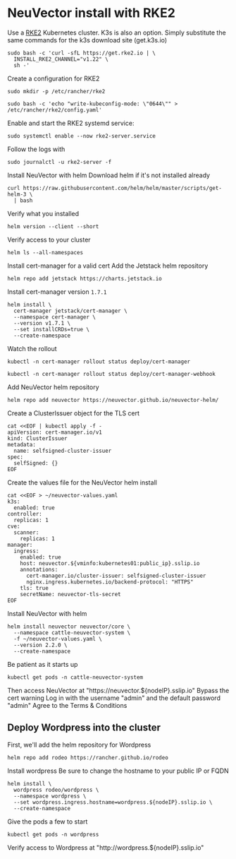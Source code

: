 # NeuVector install with RKE2
Use a [RKE2](https://rke2.io/) Kubernetes cluster. K3s is also an option. Simply substitute the same commands for the k3s download site (get.k3s.io)

```
sudo bash -c 'curl -sfL https://get.rke2.io | \
  INSTALL_RKE2_CHANNEL="v1.22" \
  sh -'
```

Create a configuration for RKE2
```
sudo mkdir -p /etc/rancher/rke2
```
```
sudo bash -c 'echo "write-kubeconfig-mode: \"0644\"" > /etc/rancher/rke2/config.yaml'
```

Enable and start the RKE2 systemd service:
```
sudo systemctl enable --now rke2-server.service
```
Follow the logs with
```
sudo journalctl -u rke2-server -f
```
Install NeuVector with helm
Download helm if it's not installed already
```
curl https://raw.githubusercontent.com/helm/helm/master/scripts/get-helm-3 \
  | bash
```
Verify what you installed
```
helm version --client --short
```
Verify access to your cluster
```
helm ls --all-namespaces
```
Install cert-manager for a valid cert
Add the Jetstack helm repository
```
helm repo add jetstack https://charts.jetstack.io
```
Install cert-manager version `1.7.1`

```
helm install \
  cert-manager jetstack/cert-manager \
  --namespace cert-manager \
  --version v1.7.1 \
  --set installCRDs=true \
  --create-namespace
```

Watch the rollout
```
kubectl -n cert-manager rollout status deploy/cert-manager
```
```
kubectl -n cert-manager rollout status deploy/cert-manager-webhook
```
Add NeuVector helm repository
```
helm repo add neuvector https://neuvector.github.io/neuvector-helm/
```

Create a ClusterIssuer object for the TLS cert
```
cat <<EOF | kubectl apply -f -
apiVersion: cert-manager.io/v1
kind: ClusterIssuer
metadata:
  name: selfsigned-cluster-issuer
spec:
  selfSigned: {}
EOF
```

Create the values file for the NeuVector helm install
```
cat <<EOF > ~/neuvector-values.yaml
k3s:
  enabled: true
controller:
  replicas: 1
cve:
  scanner:
    replicas: 1
manager:
  ingress:
    enabled: true
    host: neuvector.${vminfo:kubernetes01:public_ip}.sslip.io
    annotations:
      cert-manager.io/cluster-issuer: selfsigned-cluster-issuer
      nginx.ingress.kubernetes.io/backend-protocol: "HTTPS"
    tls: true
    secretName: neuvector-tls-secret
EOF
```

Install NeuVector with helm

```
helm install neuvector neuvector/core \
  --namespace cattle-neuvector-system \
  -f ~/neuvector-values.yaml \
  --version 2.2.0 \
  --create-namespace
```
Be patient as it starts up
```
kubectl get pods -n cattle-neuvector-system
```

Then access NeuVector at "https://neuvector.${nodeIP}.sslip.io"
Bypass the cert warning
Log in with the username "admin" and the default password "admin"
Agree to the Terms & Conditions


## Deploy Wordpress into the cluster
First, we'll add the helm repository for Wordpress
```
helm repo add rodeo https://rancher.github.io/rodeo
```

Install wordpress
Be sure to change the hostname to your public IP or FQDN
```
helm install \
  wordpress rodeo/wordpress \
  --namespace wordpress \
  --set wordpress.ingress.hostname=wordpress.${nodeIP}.sslip.io \
  --create-namespace
```

Give the pods a few to start
```
kubectl get pods -n wordpress
```
Verify access to Wordpress at "http://wordpress.${nodeIP}.sslip.io"


